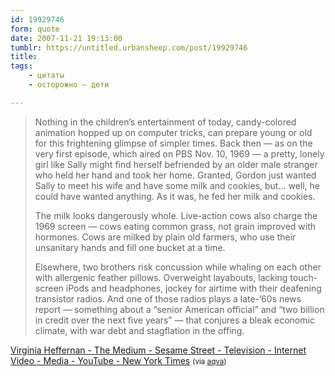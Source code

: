 ```yaml
---
id: 19929746
form: quote
date: 2007-11-21 19:13:00
tumblr: https://untitled.urbansheep.com/post/19929746
title: 
tags:
    - цитаты
    - осторожно — дети

---
```


<blockquote>
<p>Nothing in the children’s entertainment of today, candy-colored animation hopped up on computer tricks, can prepare young or old for this frightening glimpse of simpler times. Back then&nbsp;— as on the very first episode, which aired on PBS Nov. 10, 1969&nbsp;— a pretty, lonely girl like Sally might find herself befriended by an older male stranger who held her hand and took her home. Granted, Gordon just wanted Sally to meet his wife and have some milk and cookies, but… well, he could have wanted anything. As it was, he fed her milk and cookies.</p>

<p>The milk looks dangerously whole. Live-action cows also charge the 1969 screen — cows eating common grass, not grain improved with hormones. Cows are milked by plain old farmers, who use their unsanitary hands and fill one bucket at a time.</p>

<p>Elsewhere, two brothers risk concussion while whaling on each other with allergenic feather pillows. Overweight layabouts, lacking touch-screen iPods and headphones, jockey for airtime with their deafening transistor radios. And one of those radios plays a late-’60s news report&nbsp;— something about a “senior American official” and “two billion in credit over the next five years” — that conjures a bleak economic climate, with war debt and stagflation in the offing.</p>
</blockquote>

<a href="http://www.nytimes.com/2007/11/18/magazine/18wwln-medium-t.html?ex=1353042000&amp;en=8b77cec3b01f6d17&amp;ei=5090&amp;partner=rssuserland&amp;emc=rss">Virginia Heffernan - The Medium - Sesame Street - Television - Internet Video - Media - YouTube - New York Times</a> <small>(via <a href="http://aqva.tumblr.com/post/19909822">aqva</a>)</small>
